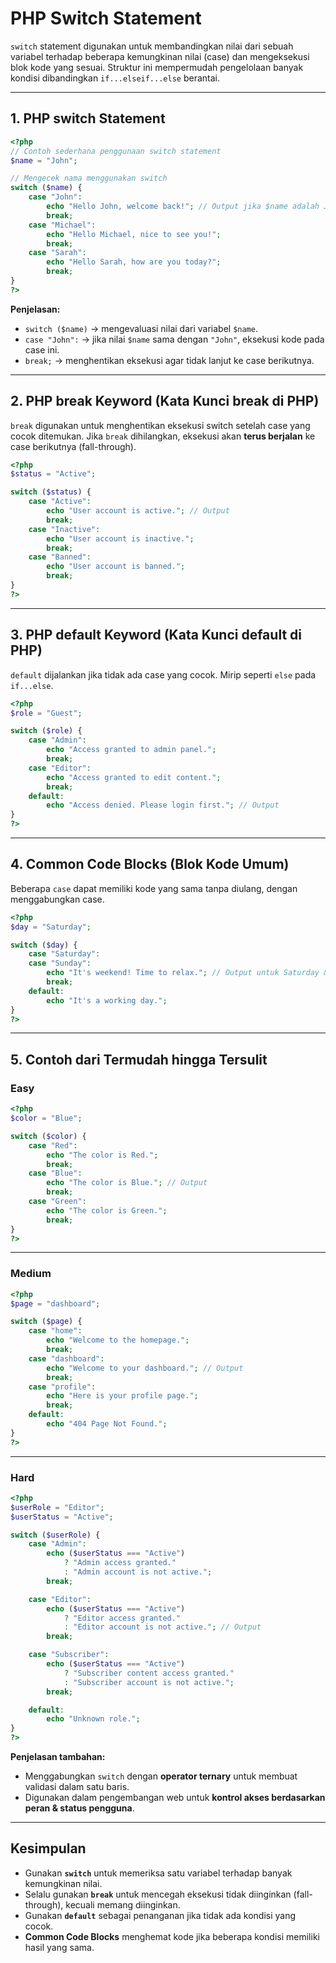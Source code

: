 # PHP Switch Statement 

`switch` statement digunakan untuk membandingkan nilai dari sebuah variabel terhadap beberapa kemungkinan nilai (case) dan mengeksekusi blok kode yang sesuai.
Struktur ini mempermudah pengelolaan banyak kondisi dibandingkan `if...elseif...else` berantai.

---

## 1. PHP switch Statement 

```php
<?php
// Contoh sederhana penggunaan switch statement
$name = "John";

// Mengecek nama menggunakan switch
switch ($name) {
    case "John":
        echo "Hello John, welcome back!"; // Output jika $name adalah John
        break;
    case "Michael":
        echo "Hello Michael, nice to see you!";
        break;
    case "Sarah":
        echo "Hello Sarah, how are you today?";
        break;
}
?>
```

**Penjelasan:**

- `switch ($name)` → mengevaluasi nilai dari variabel `$name`.
- `case "John":` → jika nilai `$name` sama dengan `"John"`, eksekusi kode pada case ini.
- `break;` → menghentikan eksekusi agar tidak lanjut ke case berikutnya.

---

## 2. PHP break Keyword (Kata Kunci break di PHP)

`break` digunakan untuk menghentikan eksekusi switch setelah case yang cocok ditemukan.
Jika `break` dihilangkan, eksekusi akan **terus berjalan** ke case berikutnya (fall-through).

```php
<?php
$status = "Active";

switch ($status) {
    case "Active":
        echo "User account is active."; // Output
        break;
    case "Inactive":
        echo "User account is inactive.";
        break;
    case "Banned":
        echo "User account is banned.";
        break;
}
?>
```

---

## 3. PHP default Keyword (Kata Kunci default di PHP)

`default` dijalankan jika tidak ada case yang cocok.
Mirip seperti `else` pada `if...else`.

```php
<?php
$role = "Guest";

switch ($role) {
    case "Admin":
        echo "Access granted to admin panel.";
        break;
    case "Editor":
        echo "Access granted to edit content.";
        break;
    default:
        echo "Access denied. Please login first."; // Output
}
?>
```

---

## 4. Common Code Blocks (Blok Kode Umum)

Beberapa `case` dapat memiliki kode yang sama tanpa diulang, dengan menggabungkan case.

```php
<?php
$day = "Saturday";

switch ($day) {
    case "Saturday":
    case "Sunday":
        echo "It's weekend! Time to relax."; // Output untuk Saturday & Sunday
        break;
    default:
        echo "It's a working day.";
}
?>
```

---

## 5. Contoh dari Termudah hingga Tersulit

### **Easy**

```php
<?php
$color = "Blue";

switch ($color) {
    case "Red":
        echo "The color is Red.";
        break;
    case "Blue":
        echo "The color is Blue."; // Output
        break;
    case "Green":
        echo "The color is Green.";
        break;
}
?>
```

---

### **Medium**

```php
<?php
$page = "dashboard";

switch ($page) {
    case "home":
        echo "Welcome to the homepage.";
        break;
    case "dashboard":
        echo "Welcome to your dashboard."; // Output
        break;
    case "profile":
        echo "Here is your profile page.";
        break;
    default:
        echo "404 Page Not Found.";
}
?>
```

---

### **Hard**

```php
<?php
$userRole = "Editor";
$userStatus = "Active";

switch ($userRole) {
    case "Admin":
        echo ($userStatus === "Active")
            ? "Admin access granted."
            : "Admin account is not active.";
        break;

    case "Editor":
        echo ($userStatus === "Active")
            ? "Editor access granted."
            : "Editor account is not active."; // Output
        break;

    case "Subscriber":
        echo ($userStatus === "Active")
            ? "Subscriber content access granted."
            : "Subscriber account is not active.";
        break;

    default:
        echo "Unknown role.";
}
?>
```

**Penjelasan tambahan:**

- Menggabungkan `switch` dengan **operator ternary** untuk membuat validasi dalam satu baris.
- Digunakan dalam pengembangan web untuk **kontrol akses berdasarkan peran & status pengguna**.

---

## Kesimpulan

- Gunakan **`switch`** untuk memeriksa satu variabel terhadap banyak kemungkinan nilai.
- Selalu gunakan **`break`** untuk mencegah eksekusi tidak diinginkan (fall-through), kecuali memang diinginkan.
- Gunakan **`default`** sebagai penanganan jika tidak ada kondisi yang cocok.
- **Common Code Blocks** menghemat kode jika beberapa kondisi memiliki hasil yang sama.
